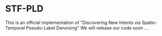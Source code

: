# STF-PLD
This is an official implementation of "Discovering New Intents via Spatio-Temporal Pseudo-Label Denoising"
We will release our code soon ...
